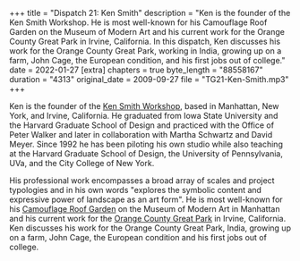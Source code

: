 +++
title = "Dispatch 21: Ken Smith"
description = "Ken is the founder of the Ken Smith Workshop. He is most well-known for his Camouflage Roof Garden on the Museum of Modern Art and his current work for the Orange County Great Park in Irvine, California. In this dispatch, Ken discusses his work for the Orange County Great Park, working in India, growing up on a farm, John Cage, the European condition, and his first jobs out of college."
date = 2022-01-27
[extra]
chapters = true
byte_length = "88558167"
duration = "4313"
original_date = 2009-09-27
file = "TG21-Ken-Smith.mp3"
+++

Ken is the founder of the [Ken Smith Workshop](http://www.kensmithworkshop.com), based in Manhattan, New York, and Irvine, California. He graduated from Iowa State University and the Harvard Graduate School of Design and practiced with the Office of Peter Walker and later in collaboration with Martha Schwartz and David Meyer. Since 1992 he has been piloting his own studio while also teaching at the Harvard Graduate School of Design, the University of Pennsylvania, UVa, and the City College of New York.

His professional work encompasses a broad array of scales and project typologies and in his own words "explores the symbolic content and expressive power of landscape as an art form". He is most well-known for his [Camouflage Roof Garden](http://www.kensmithworkshop.com/moma-roof.html) on the Museum of Modern Art in Manhattan and his current work for the [Orange County Great Park](http://www.kensmithworkshop.com/ocgp-master-plan.html) in Irvine, California. Ken discusses his work for the Orange County Great Park, India, growing up on a farm, John Cage, the European condition and his first jobs out of college.
